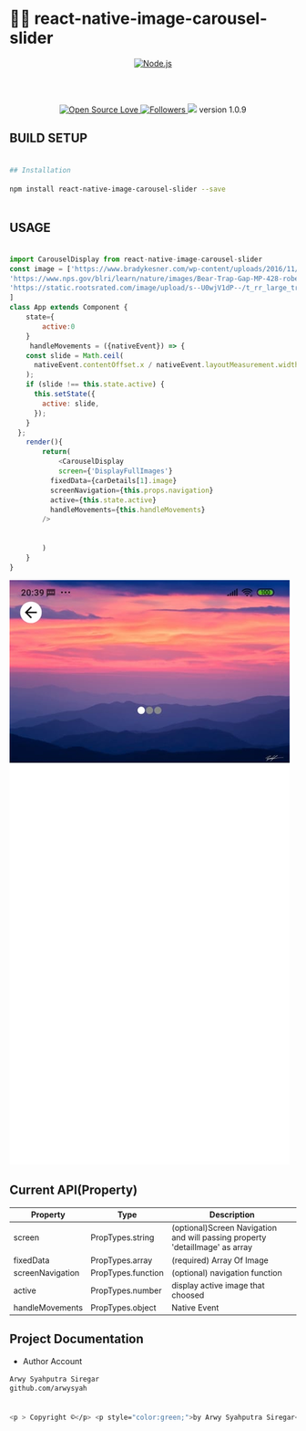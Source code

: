 
# 👨‍💻 react-native-image-carousel-slider



<p align="center">
  <a href="https://reactjs.org/">
    <img
      alt="Node.js"
      src="https://i.udemycdn.com/course/750x422/1049092_8c52_2.jpg"
      width="460"
    />
  </a>
</p>

</h1>

<br/>



<br/>









<p align="center">
 
  </a>
  <a href="#">
    <img title="Open Source Love" src="https://badges.frapsoft.com/os/v1/open-source.svg?v=102">
  </a>
  <a href="https://github.com/iyansr?tab=followers">
    <img title="Followers" src="https://img.shields.io/github/followers/arwysyah?style=social">
  </a>
  <a href="https://github.com/prettier/prettier"><img src="https://img.shields.io/badge/styled_with-prettier-ff69b4.svg"></a>
version 1.0.9
 
</p>


## BUILD SETUP
```bash

## Installation

npm install react-native-image-carousel-slider --save



```


## USAGE
```js

import CarouselDisplay from react-native-image-carousel-slider
const image = ['https://www.bradykesner.com/wp-content/uploads/2016/11/clingmans-dome-sunset-smoky-mountain-national-park-1030x687.jpg',
'https://www.nps.gov/blri/learn/nature/images/Bear-Trap-Gap-MP-428-robert-Stevens-web.jpg?maxwidth=1200&maxheight=1200&autorotate=false',
'https://static.rootsrated.com/image/upload/s--U0wjV1dP--/t_rr_large_traditional/kzw1j2a9jcad36x6ytof.jpg'
]
class App extends Component {
    state={
        active:0
    }
     handleMovements = ({nativeEvent}) => {
    const slide = Math.ceil(
      nativeEvent.contentOffset.x / nativeEvent.layoutMeasurement.width,
    );
    if (slide !== this.state.active) {
      this.setState({
        active: slide,
      });
    }
  };
    render(){
        return(
            <CarouselDisplay 
            screen={'DisplayFullImages'} 
          fixedData={carDetails[1].image}
          screenNavigation={this.props.navigation}
          active={this.state.active}
          handleMovements={this.handleMovements}
        />

       
        )
    }
}
```
<img src="screen.jpeg" alt="Girl in a jacket">


## Current API(Property)
Property | Type | Description
------------ | ------------- | -------------
screen | PropTypes.string | (optional)Screen Navigation and will passing property 'detailImage' as array
fixedData | PropTypes.array | (required) Array Of Image
screenNavigation| PropTypes.function | (optional) navigation function
active | PropTypes.number| display active image that choosed
handleMovements | PropTypes.object | Native Event


##  Project Documentation


- Author Account

```bash
Arwy Syahputra Siregar
github.com/arwysyah


<p > Copyright ©</p> <p style="color:green;">by Arwy Syahputra Siregar</p>


